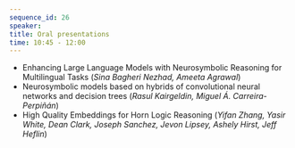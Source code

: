 ```yaml
---
sequence_id: 26
speaker: 
title: Oral presentations
time: 10:45 - 12:00
---
```


- Enhancing Large Language Models with Neurosymbolic Reasoning for Multilingual Tasks (_Sina Bagheri Nezhad, Ameeta Agrawal_)
- Neurosymbolic models based on hybrids of convolutional neural networks and decision trees (_Rasul Kairgeldin, Miguel Á. Carreira-Perpiñán_)
- High Quality Embeddings for Horn Logic Reasoning (_Yifan Zhang, Yasir White, Dean Clark, Joseph Sanchez, Jevon Lipsey, Ashely Hirst, Jeff Heflin_)